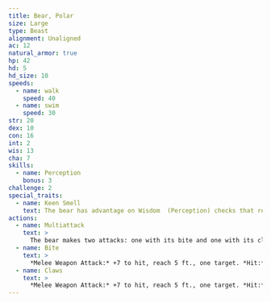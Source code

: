 ```yaml
---
title: Bear, Polar
size: Large
type: Beast
alignment: Unaligned
ac: 12
natural_armor: true
hp: 42
hd: 5
hd_size: 10
speeds:
  - name: walk
    speed: 40
  - name: swim
    speed: 30
str: 20
dex: 10
con: 16
int: 2
wis: 13
cha: 7
skills:
  - name: Perception
    bonus: 3
challenge: 2
special_traits:
  - name: Keen Smell
    text: The bear has advantage on Wisdom  (Perception) checks that rely on smell.
actions:
  - name: Multiattack
    text: >
      The bear makes two attacks: one with its bite and one with its claws.
  - name: Bite
    text: >
      *Melee Weapon Attack:* +7 to hit, reach 5 ft., one target. *Hit:* 9 (1d8 + 5) piercing damage.
  - name: Claws
    text: >
      *Melee Weapon Attack:* +7 to hit, reach 5 ft., one target. *Hit:* 12 (2d6 + 5) slashing damage.
---
```

